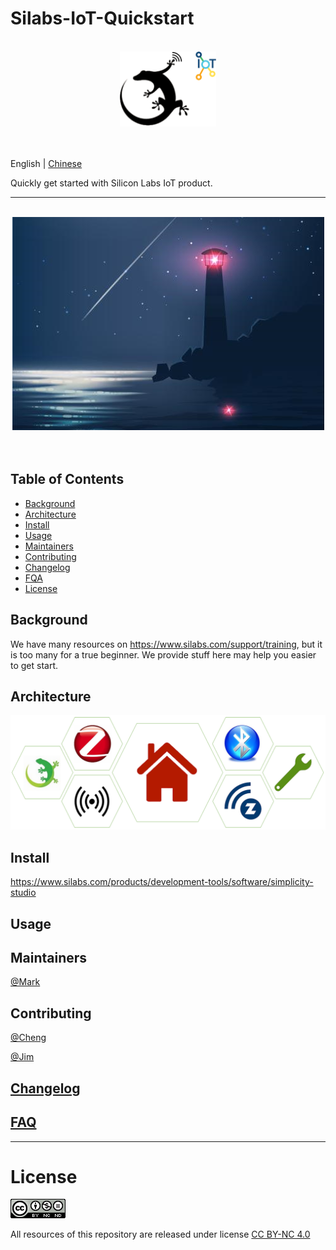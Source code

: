 # Silabs-IoT-Quickstart
<br/>
<div align="center">
  <img src="./images/projectLogo.png" height="120">
</div>
<br/>
<div align="center">

</div>
<br/>

English | [Chinese](./README_CN.md)

Quickly get started with Silicon Labs IoT product.

--------------------------------------
<br/>
<div align="center">
  <img src="./images/beacon.png">
</div>
<br/>
<div align="center">

</div>
<br/>

## Table of Contents

- [Background](#background)
- [Architecture](#architecture)
- [Install](#install)
- [Usage](#usage)
- [Maintainers](#maintainers)
- [Contributing](#contributing)
- [Changelog](#Changelog)
- [FQA](#FQA)
- [License](#license)

## Background
We have many resources on https://www.silabs.com/support/training, but it is too many for a true beginner. We provide stuff here may help you easier to get start.
## Architecture
![architecture](./images/architecture.png)
## Install
https://www.silabs.com/products/development-tools/software/simplicity-studio
## Usage

## Maintainers
[@Mark](mark.ding@hotmail.com)
## Contributing
[@Cheng](xxx)

[@Jim](xxx)

## [Changelog](./Changelog.txt)

## [FAQ](./FAQ.txt)
--------------------------------------

# License 
![license](images/license.png)

All resources of this repository are released under license [CC BY-NC 4.0](https://creativecommons.org/licenses/by-nc/4.0/)
